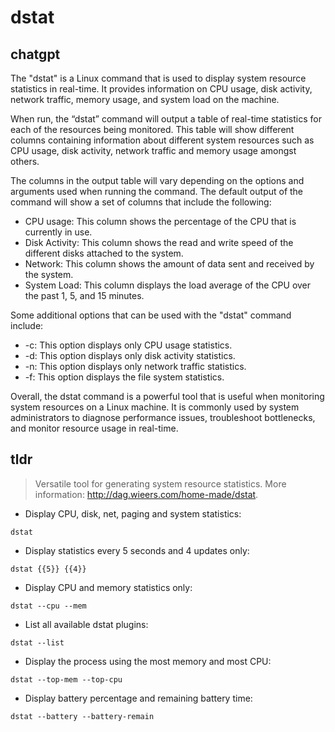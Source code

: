 # dstat 
## chatgpt 
The "dstat" is a Linux command that is used to display system resource statistics in real-time. It provides information on CPU usage, disk activity, network traffic, memory usage, and system load on the machine. 

When run, the “dstat” command will output a table of real-time statistics for each of the resources being monitored. This table will show different columns containing information about different system resources such as CPU usage, disk activity, network traffic and memory usage amongst others. 

The columns in the output table will vary depending on the options and arguments used when running the command. The default output of the command will show a set of columns that include the following:

- CPU usage: This column shows the percentage of the CPU that is currently in use. 
- Disk Activity: This column shows the read and write speed of the different disks attached to the system.
- Network: This column shows the amount of data sent and received by the system.
- System Load: This column displays the load average of the CPU over the past 1, 5, and 15 minutes. 

Some additional options that can be used with the "dstat" command include:

- -c: This option displays only CPU usage statistics. 
- -d: This option displays only disk activity statistics. 
- -n: This option displays only network traffic statistics. 
- -f: This option displays the file system statistics. 

Overall, the dstat command is a powerful tool that is useful when monitoring system resources on a Linux machine. It is commonly used by system administrators to diagnose performance issues, troubleshoot bottlenecks, and monitor resource usage in real-time. 

## tldr 
 
> Versatile tool for generating system resource statistics.
> More information: <http://dag.wieers.com/home-made/dstat>.

- Display CPU, disk, net, paging and system statistics:

`dstat`

- Display statistics every 5 seconds and 4 updates only:

`dstat {{5}} {{4}}`

- Display CPU and memory statistics only:

`dstat --cpu --mem`

- List all available dstat plugins:

`dstat --list`

- Display the process using the most memory and most CPU:

`dstat --top-mem --top-cpu`

- Display battery percentage and remaining battery time:

`dstat --battery --battery-remain`
